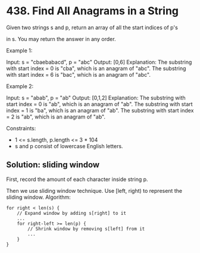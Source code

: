 # 438. Find All Anagrams in a String
Given two strings s and p, return an array of all the start indices of p's

in s. You may return the answer in any order.

 

Example 1:

Input: s = "cbaebabacd", p = "abc"
Output: [0,6]
Explanation:
The substring with start index = 0 is "cba", which is an anagram of "abc".
The substring with start index = 6 is "bac", which is an anagram of "abc".

Example 2:

Input: s = "abab", p = "ab"
Output: [0,1,2]
Explanation:
The substring with start index = 0 is "ab", which is an anagram of "ab".
The substring with start index = 1 is "ba", which is an anagram of "ab".
The substring with start index = 2 is "ab", which is an anagram of "ab".

Constraints:

* 1 <= s.length, p.length <= 3 * 104
* s and p consist of lowercase English letters.

## Solution: sliding window
First, record the amount of each character inside string p.

Then we use sliding window technique. Use [left, right) to represent the sliding window. Algorithm:

    for right < len(s) {
        // Expand window by adding s[right] to it
        ...
        for right-left >= len(p) {
            // Shrink window by removing s[left] from it
            ...
        }
    }

